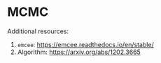 # MCMC

Additional resources:
1. `emcee`: https://emcee.readthedocs.io/en/stable/
2. Algorithm: https://arxiv.org/abs/1202.3665
